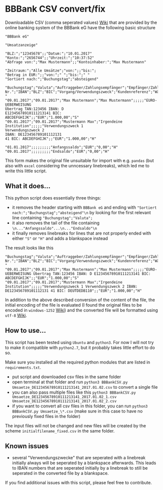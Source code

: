# BBBank CSV convert/fix

Downloadable CSV (comma seperated values) [Wiki](https://en.wikipedia.org/wiki/Comma-separated_values) that are provided by the online banking system of the BBBank eG have the following basic structure

    "BBBank eG"
    
    "Umsatzanzeige"
    
    "BLZ:";"12345678";;"Datum:";"10.01.2017"
    "Konto:";"2656744";;"Uhrzeit:";"10:37:52"
    "Abfrage von:";"Max Mustermann";;"Kontoinhaber:";"Max Mustermann"
    
    "Zeitraum:";"Alle Umsätze";"von:";;"bis:";
    "Betrag in EUR:";;"von:";" ";"bis:";" "
    "Sortiert nach:";"Buchungstag";"absteigend"
    
    "Buchungstag";"Valuta";"Auftraggeber/Zahlungsempfänger";"Empfänger/Zahlungspflichtiger";"Konto-    Nr.";"IBAN";"BLZ";"BIC";"Vorgang/Verwendungszweck";"Kundenreferenz";"Währung";"Umsatz";" "
    "09.01.2017";"09.01.2017";"Max Mustermann";"Max Mustermann";;;;;"EURO-UEBERWEISUNG
    Übertrag TAN:123456 IBAN: D
    E12345678910111213141 BIC:
    ABCDEFGHIJK";;"EUR";"1.000,00";"S"
    "09.01.2017";"09.01.2017";"Mustermann Max";"Irgendeine Institution";;;;;"Verwendungszweck 1
    Verwendungszweck 2
    IBAN: DE123456789101112131
    41 BIC: ABCDEFGHIJK";;"EUR";"1.000,00";"H"
    
    "01.01.2017";;;;;;;;;"Anfangssaldo";"EUR";"0,00";"H"
    "09.01.2017";;;;;;;;;"Endsaldo";"EUR";"0,00";"H"

This form makes the original file unsuitable for import with e.g. `pandas` (but also with `excel` considering the unncessary linebreaks), which led me to write this little script.

## What it does...

This python script does essentially three things:
- it removes the header starting with `BBBank eG` and ending with `"Sortiert nach:";"Buchungstag";"absteigend"\n` by looking for the first relevant line containing `"Buchungstag";"Valuta";`
- it also removes the tail of the file containing `\n..."Anfangssaldo"...\n..."Endsaldo"\n`
- it finally removes linebreaks for lines that are not properly ended with either `"S"` or `"H"` and adds a blankspace instead

The result looks like this

    "Buchungstag";"Valuta";"Auftraggeber/Zahlungsempfänger";"Empfänger/Zahlungspflichtiger";"Konto-Nr.";"IBAN";"BLZ";"BIC";"Vorgang/Verwendungszweck";"Kundenreferenz";"Währung";"Umsatz";" "
    "09.01.2017";"09.01.2017";"Max Mustermann";"Max Mustermann";;;;;"EURO-UEBERWEISUNG Übertrag TAN:123456 IBAN: D E12345678910111213141 BIC: ABCDEFGHIJK";;"EUR";"1.000,00";"S" 
    "09.01.2017";"09.01.2017";"Mustermann Max";"Irgendeine Institution";;;;;"Verwendungszweck 1 Verwendungszweck 2 IBAN: DE123456789101112131 41 BIC: DEUTDEDB110";;"EUR";"1.000,00";"H" 

In addition to the above described conversion of the content of the file, the initial encoding of the file is evaluated (I found the original files to be encoded in `windows-1252` [Wiki](https://en.wikipedia.org/wiki/Windows-1252)) and the converted file will be formatted using `utf-8` [Wiki](https://en.wikipedia.org/wiki/UTF-8).

## How to use...

This script has been tested using `Ubuntu` and `python3`. For now I will not try to make it compatible with `python2.7`, but it probably takes little effort to do so.

Make sure you installed all the required python modules that are listed in `requirements.txt`.

- put script and downloaded csv files in the same folder
- open terminal at that folder and run `python3 BBBankCSV.py Umsaetze_DE12345678910111213141_2017.01.02.csv` to convert a single file
- you can also pass multiple files like this `python3 BBBankCSV.py Umsaetze_DE12345678910111213141_2017.01.02_1.csv Umsaetze_DE12345678910111213141_2017.01.02_2.csv`
- if you want to convert all csv files in this folder, you can run `python3 BBBankCSV.py Umsaetze_\*.csv` (make sure in this case to have no previously fixed files in the folder)

The input files will not be changed and new files will be created by the scheme `initialfilename_fixed.csv` in the same folder.

## Known issues
- several "Verwendungszwecke" that are seperated with a linebreak initially always will be seperated by a blankspace afterwards. This leads to IBAN numbers that are seperated initially by a linebreak to still be seperated in the converted file by a blankspace.

If you find additional issues with this script, please feel free to contribute.
